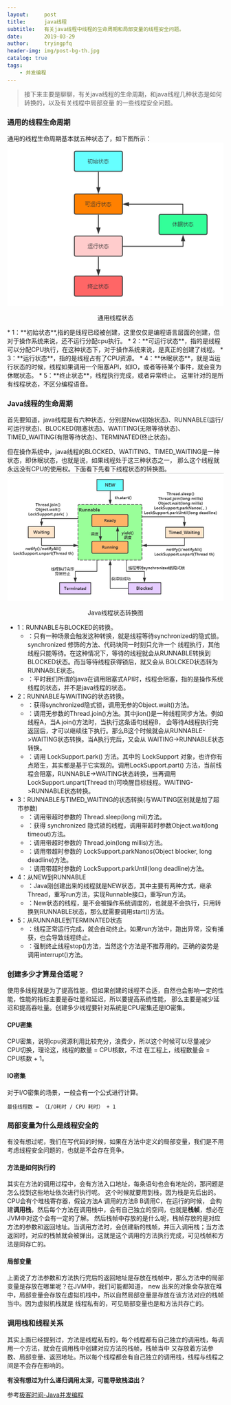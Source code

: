 ```yaml
---
layout:     post
title:      java线程
subtitle:   有关java线程中线程的生命周期和局部变量的线程安全问题。
date:       2019-03-29
author:     tryingpfq
header-img: img/post-bg-th.jpg
catalog: true
tags:
    - 并发编程
---
```


> 接下来主要是聊聊，有关java线程的生命周期，和java线程几种状态是如何转换的，以及有关线程中局部变量
的一些线程安全问题。

### 通用的线程生命周期
   通用的线程生命周期基本就五种状态了，如下图所示：
   ![](https://github.com/tryingpfq/tryingpfq.github.io/blob/master/picture/bg-th1.jpg)
   <p align = "center">通用线程状态</p>
   * 1：**初始状态**,指的是线程已经被创建，这里仅仅是编程语言层面的创建，但对于操作系统来说，还不运行分配cpu执行。
   * 2：**可运行状态**，指的是线程可以分配CPU执行，在这种状态下，对于操作系统来说，是真正的创建了线程。
   * 3：**运行状态**，指的是线程占有了CPU资源。
   * 4：**休眠状态**，就是当运行状态的时候，线程如果调用一个阻塞API，如IO，或者等待某个事件，就会变为休眠状态。
   * 5：**终止状态**，线程执行完成，或者异常终止。
这里针对的是所有线程状态，不区分编程语音。

### Java线程的生命周期
首先要知道，java线程是有六种状态，分别是New(初始状态)、RUNNABLE(运行/可运行状态)、BLOCKED(阻塞状态)、WATITING(无限等待状态)、
TIMED_WAITING(有限等待状态)、TERMINATED(终止状态)。

但在操作系统中，java线程的BLOCKED、WATITING、TIMED_WAITING是一种状态，即休眠状态，也就是说，如果线程处于这三种状态之一，
那么这个线程就永远没有CPU的使用权。下面看下先看下线程状态的转换图。
![java线程状态转换图](https://github.com/tryingpfq/tryingpfq.github.io/blob/master/picture/bg-th2.jpg)
 <p align = "center">Java线程状态转换图</p>
 
  * 1：RUNNABLE与BLOCKED的转换。
     * ：只有一种场景会触发这种转换，就是线程等待synchronized的隐式锁。synchronized 修饰的方法、代码块同一时刻只允许一个
     线程执行，其他线程只能等待。在这种情况下，等待的线程就会从RUNNABLE转换到BLOCKED状态。而当等待线程获得锁后，就又会从
     BOLCKED状态转为RUNNABLE状态。
     * ：平时我们所谓的java在调用阻塞式API时，线程会阻塞，指的是操作系统线程的状态，并不是java线程的状态。
  * 2：RUNNABLE与WAITING的状态转换。
    * ：获得synchronized隐式锁，调用无参的Object.wait()方法。
    * ：调用无参数的Thread.join()方法。其中jion()是一种线程同步方法。例如线程A，当A.join()方法时，当执行这条语句线程B，
    会等待A线程执行完返回后，才可以继续往下执行。那么B这个时候就会从RUNNABLE->WAITING状态转换。当A执行完后，又会从
    WAITING->RUNNABLE状态转换。
    * ：调用 LockSupport.park() 方法。其中的 LockSupport 对象，也许你有点陌生，其实都是基于它实现的。调用LockSupport.part()
    方法，当前线程会阻塞，RUNNABLE->WAITING状态转换，当再调用LockSupport.unpart(Thread th)可唤醒目标线程。WAITING->RUNNABLE状态转换。
  * 3：RUNNABLE与TIMED_WAITING的状态转换(与WAITING区别就是加了超市参数)
    * ：调用带超时参数的 Thread.sleep(long mil)方法。
    * ：获得 synchronized 隐式锁的线程，调用带超时参数Object.wait(long timeout)方法。
    * ：调用带超时参数的 Thread.join(long millis)方法。
    * ：调用带超时参数的 LockSupport.parkNanos(Object blocker, long deadline)方法。
    * ：调用带超时参数的 LockSupport.parkUntil(long deadline)方法。
  * 4：从NEW到RUNNABLE
    * ：Java刚创建出来的线程就是NEW状态，其中主要有两种方式，继承Thread，重写run方法，实现Runnable接口，重写run方法。
    * ：New状态的线程，是不会被操作系统调度的，也就是不会执行，只用转换到RUNNABLE状态，那么就需要调用start()方法。
  * 5：从RUNNABLE到TERMINATED状态
    * ：线程正常运行完成，就会自动终止。如果run方法中，跑出异常，没有捕获，也会导致线程终止。
    * ：强制终止线程stop()方法，当然这个方法是不推荐用的。正确的姿势是调用interrupt()方法。
    
### 创建多少才算是合适呢？
   使用多线程就是为了提高性能，但如果创建的线程不合适，自然也会影响一定的性能，性能的指标主要是吞吐量和延迟，所以要提高系统性能，
那么主要是减少延迟和提高吞吐量。创建多少线程要针对系统是CPU密集还是IO密集。

#### CPU密集
CPU密集，说明cpu资源利用比较充分，浪费少，所以这个时候可以尽量减少CPU切换，理论这，线程的数量 = CPU核数，不过
在工程上，线程数量会 = CPU核数 + 1。

#### IO密集
   对于I/O密集的场景，一般会有一个公式进行计算。
   
    最佳线程数 = （I/O耗时 / CPU 耗时） + 1
    
### 局部变量为什么是线程安全的
   有没有想过呢，我们在写代码的时候，如果在方法中定义的局部变量，我们是不用考虑线程安全问题的，也就是不会存在竞争。
   

#### 方法是如何执行的
 其实在方法的调用过程中，会有方法入口地址，每条语句也会有地址的，那问题是怎么找到这些地址依次进行执行呢。
 这个时候就要用到栈，因为栈是先后出的。CPU会有个堆栈寄存器，假设方法A 调用的方法B B调用C，在运行的时候，
 会构建**调用栈**，然后每个方法在调用栈中，会有自己独立的空间，也就是**栈帧**，想必在JVM中对这个会有一定的了解。
 然后栈帧中存放的是什么呢，栈帧存放的是对应方法的参数和返回地址。当调用方法时，会创建新的栈帧，并压入调用栈；当方法
 返回时，对应的栈帧就会被弹出，这就是这个调用的方法执行完成，可见栈帧和方法是同存亡的。
 
#### 局部变量
上面说了方法参数和方法执行完后的返回地址是存放在栈帧中，那么方法中的局部变量是存放在哪里呢？在JVM中，我们可能都知道，
new 出来的对象会存放在堆中，局部变量会存放在虚拟机栈中，所以自然局部变量是存放在该方法对应的栈帧当中。因为虚拟机栈就是
线程私有的，可见局部变量也是和方法共存亡的。

### 调用栈和线程关系
其实上面已经提到过，方法是线程私有的，每个线程都有自己独立的调用栈，每调用一个方法，就会在调用栈中创建对应方法的栈帧，栈帧当中
又存放着方法参数、局部变量、返回地址。所以每个线程都会有自己独立的调用栈，线程与线程之间是不会存在影响的。

**有没有想过为什么递归调用太深，可能导致栈溢出？**

参考[极客时间-Java并发编程]()
   